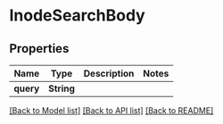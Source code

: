 # InodeSearchBody

## Properties

Name | Type | Description | Notes
------------ | ------------- | ------------- | -------------
**query** | **String** |  | 

[[Back to Model list]](../README.md#documentation-for-models) [[Back to API list]](../README.md#documentation-for-api-endpoints) [[Back to README]](../README.md)


